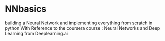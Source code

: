 # NNbasics
building a Neural Network and implementing everything from scratch in python
With Reference to the coursera course : Neural Networks and Deep Learning from Deeplearning.ai
